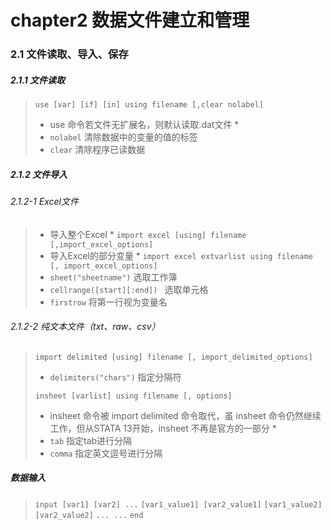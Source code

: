 # chapter2 数据文件建立和管理
### 2.1 文件读取、导入、保存
##### 2.1.1 文件读取
> `use [var] [if] [in] using filename [,clear nolabel]`
> * use 命令若文件无扩展名，则默认读取.dat文件 *
> * `nolabel` 清除数据中的变量的值的标签
> * `clear` 清除程序已读数据

##### 2.1.2 文件导入
###### 2.1.2-1 Excel文件
> * 导入整个Excel *
> `import excel [using] filename [,import_excel_options]`
> * 导入Excel的部分变量 *
> `import excel extvarlist using filename [, import_excel_options]`
> * `sheet("sheetname")` 选取工作簿
> * `cellrange([start][:end]) ` 选取单元格
> * `firstrow` 将第一行视为变量名
###### 2.1.2-2 纯文本文件（txt、raw、csv）
> `import delimited [using] filename [, import_delimited_options]`
> * `delimiters("chars")` 指定分隔符
>
> `insheet [varlist] using filename [, options]`
> * insheet 命令被 import delimited 命令取代，虽 insheet 命令仍然继续工作，但从STATA 13开始，insheet 不再是官方的一部分 *
> * `tab` 指定tab进行分隔
> * `comma` 指定英文逗号进行分隔

##### 数据输入
> `input [var1] [var2] ...`
> `[var1_value1] [var2_value1]`
> `[var1_value2] [var2_value2]`
> `... ...`
> `end`